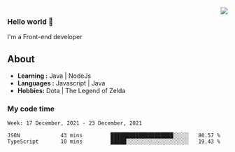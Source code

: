 <img align='right' src="https://github-readme-stats.vercel.app/api?username=jumodada&show_icons=true&theme=vue">

### Hello world 👋

I'm a Front-end developer 
    
## About
-  **Learning :** Java | NodeJs
-  **Languages :** Javascript | Java
-  **Hobbies:** Dota | The Legend of Zelda

### My code time

<!--START_SECTION:waka-->
```text
Week: 17 December, 2021 - 23 December, 2021

JSON             43 mins         ████████████████████░░░░░   80.57 % 
TypeScript       10 mins         █████░░░░░░░░░░░░░░░░░░░░   19.43 % 
```
<!--END_SECTION:waka-->
